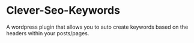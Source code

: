 Clever-Seo-Keywords
===================

A wordpress plugin that allows you to auto create keywords based on the headers within your posts/pages.